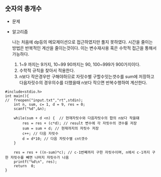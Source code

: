 ## 숫자의 총개수

* 문제

* 알고리즘
   
   나는 처음에 dp등의 메모제이션으로 접근하였지만 풀지 못하였다. 시간을 줄이는 방법은 반복적인 계산을 줄이는것이다. 이는 변수재사용 혹은 수학적 접근을 통해서 가능하다.

   1. 1~9 까지는 9가지, 10~99 90까지는 90, 100~999가 900가지이다. 
   2. 수학적 규칙을 찾아서 적용한다. 
   3. n보다 작은경우만 구해야하므로 자릿수별 구할수잇는갯수를 sum에 저장하고 다음자릿수의 경우의수를 더했을때 n보다 작으면 반복수행하여 계산한다.

```
#include<stdio.h>
int main(){
//	freopen("input.txt","rt",stdin);
	int n, sum, c= 1, d = 9, res = 0;
	scanf("%d",&n);
	
	while(sum + d <n) {  // 현재자릿수와 다음자릿수의 합의 n보다 작을떄
		res = res + (c*d); // result 변수에 각 자릿수의 갯수를 저장
		sum = sum + d; // 현재까지의 자릿수 저장
		c++; // 다음 자릿수
		d = d*10; // 다음 자릿수별 cnt갯수
	}	

	res = res + ((n-sum)*c); // c-1번째까지 구한 자릿수이며, n에서 c-1까지 구한 자릿수를 빼면 나머지 자릿수가 나옴
	printf("%d\n", res);
	return  0;
}


```
